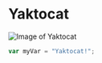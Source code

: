# Yaktocat
![Image of Yaktocat](https://octodex.github.com/images/yaktocat.png)
``` javascript
var myVar = "Yaktocat!";
```
